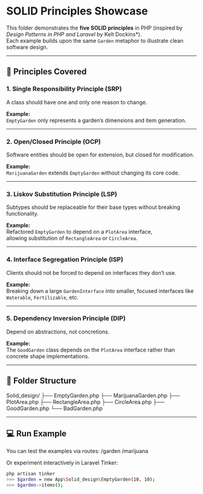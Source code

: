 # SOLID Principles Showcase

This folder demonstrates the **five SOLID principles** in PHP (inspired by *Design Patterns in PHP and Laravel* by Kelt Dockins*).  
Each example builds upon the same `Garden` metaphor to illustrate clean software design.

---

## 🌱 Principles Covered

### 1. Single Responsibility Principle (SRP)
A class should have one and only one reason to change.

**Example:**  
`EmptyGarden` only represents a garden’s dimensions and item generation.

---

### 2. Open/Closed Principle (OCP)
Software entities should be open for extension, but closed for modification.

**Example:**  
`MarijuanaGarden` extends `EmptyGarden` without changing its core code.

---

### 3. Liskov Substitution Principle (LSP)
Subtypes should be replaceable for their base types without breaking functionality.

**Example:**  
Refactored `EmptyGarden` to depend on a `PlotArea` interface,  
allowing substitution of `RectangleArea` or `CircleArea`.

---

### 4. Interface Segregation Principle (ISP)
Clients should not be forced to depend on interfaces they don’t use.

**Example:**  
Breaking down a large `GardenInterface` into smaller, focused interfaces like `Waterable`, `Fertilizable`, etc.

---

### 5. Dependency Inversion Principle (DIP)
Depend on abstractions, not concretions.

**Example:**  
The `GoodGarden` class depends on the `PlotArea` interface rather than concrete shape implementations.

---

## 📂 Folder Structure

Solid_design/
├── EmptyGarden.php
├── MarijuanaGarden.php
├── PlotArea.php
├── RectangleArea.php
├── CircleArea.php
├── GoodGarden.php
└── BadGarden.php

---

## 💻 Run Example

You can test the examples via routes:
/garden
/marijuana


Or experiment interactively in Laravel Tinker:
```bash
php artisan tinker
>>> $garden = new App\Solid_design\EmptyGarden(10, 10);
>>> $garden->items();

